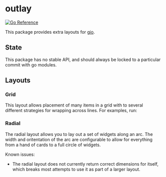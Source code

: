 # outlay

[![Go Reference](https://pkg.go.dev/badge/gioui.org/x/outlay.svg)](https://pkg.go.dev/gioui.org/x/outlay)

This package provides extra layouts for [gio](https://gioui.org).

## State

This package has no stable API, and should always be locked to a particular commit with
go modules.

## Layouts

### Grid

This layout allows placement of many items in a grid with to several different strategies for wrapping across lines. For examples, run:

### Radial

The radial layout allows you to lay out a set of widgets along an arc. The width and oritentation of the arc are configurable to allow for everything from a hand of cards to a full circle of widgets.

Known issues:
- The radial layout does not currently return correct dimensions for itself, which breaks most attempts to use it as part of a larger layout.

